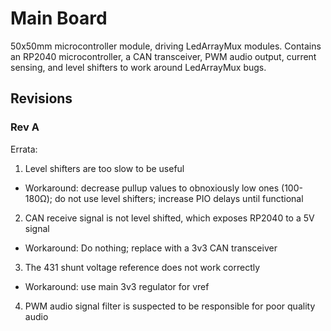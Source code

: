 # Main Board

50x50mm microcontroller module, driving LedArrayMux modules. Contains an RP2040 microcontroller, a CAN transceiver, PWM audio output, current sensing, and level shifters to work around LedArrayMux bugs.

## Revisions

### Rev A

Errata:

1. Level shifters are too slow to be useful
  - Workaround: decrease pullup values to obnoxiously low ones (100-180Ω); do not use level shifters; increase PIO delays until functional
2. CAN receive signal is not level shifted, which exposes RP2040 to a 5V signal
  - Workaround: Do nothing; replace with a 3v3 CAN transceiver
3. The 431 shunt voltage reference does not work correctly
  - Workaround: use main 3v3 regulator for vref
4. PWM audio signal filter is suspected to be responsible for poor quality audio

